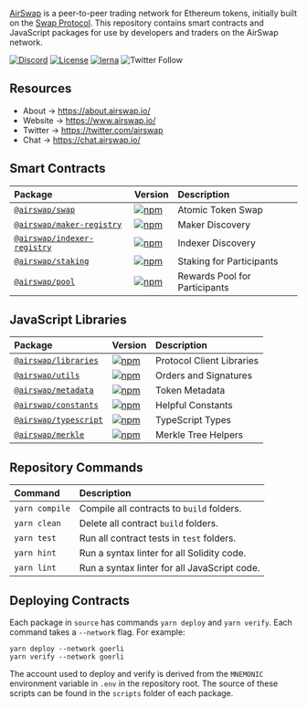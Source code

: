 [AirSwap](https://www.airswap.io/) is a peer-to-peer trading network for Ethereum tokens, initially built on the [Swap Protocol](https://www.airswap.io/whitepaper.htm). This repository contains smart contracts and JavaScript packages for use by developers and traders on the AirSwap network.

[![Discord](https://img.shields.io/discord/590643190281928738.svg)](https://chat.airswap.io)
[![License](https://img.shields.io/badge/License-MIT-blue)](https://opensource.org/licenses/MIT)
[![lerna](https://img.shields.io/badge/maintained%20with-lerna-cc00ff.svg)](https://lerna.js.org/)
![Twitter Follow](https://img.shields.io/twitter/follow/airswap?style=social)

## Resources

- About → https://about.airswap.io/
- Website → https://www.airswap.io/
- Twitter → https://twitter.com/airswap
- Chat → https://chat.airswap.io/

## Smart Contracts

| Package                                                 | Version                                                                                                                   | Description                   |
| :------------------------------------------------------ | :------------------------------------------------------------------------------------------------------------------------ | :---------------------------- |
| [`@airswap/swap`](/source/swap)                         | [![npm](https://img.shields.io/npm/v/@airswap/swap)](https://www.npmjs.com/package/@airswap/swap)                         | Atomic Token Swap             |
| [`@airswap/maker-registry`](/source/maker-registry)     | [![npm](https://img.shields.io/npm/v/@airswap/maker-registry)](https://www.npmjs.com/package/@airswap/maker-registry)     | Maker Discovery               |
| [`@airswap/indexer-registry`](/source/indexer-registry) | [![npm](https://img.shields.io/npm/v/@airswap/indexer-registry)](https://www.npmjs.com/package/@airswap/indexer-registry) | Indexer Discovery             |
| [`@airswap/staking`](/source/staking)                   | [![npm](https://img.shields.io/npm/v/@airswap/staking)](https://www.npmjs.com/package/@airswap/staking)                   | Staking for Participants      |
| [`@airswap/pool`](/source/pool)                         | [![npm](https://img.shields.io/npm/v/@airswap/pool)](https://www.npmjs.com/package/@airswap/pool)                         | Rewards Pool for Participants |

## JavaScript Libraries

| Package                                    | Version                                                                                                       | Description               |
| :----------------------------------------- | :------------------------------------------------------------------------------------------------------------ | :------------------------ |
| [`@airswap/libraries`](/tools/libraries)   | [![npm](https://img.shields.io/npm/v/@airswap/libraries)](https://www.npmjs.com/package/@airswap/libraries)   | Protocol Client Libraries |
| [`@airswap/utils`](/tools/utils)           | [![npm](https://img.shields.io/npm/v/@airswap/utils)](https://www.npmjs.com/package/@airswap/utils)           | Orders and Signatures     |
| [`@airswap/metadata`](/tools/metadata)     | [![npm](https://img.shields.io/npm/v/@airswap/metadata)](https://www.npmjs.com/package/@airswap/metadata)     | Token Metadata            |
| [`@airswap/constants`](/tools/constants)   | [![npm](https://img.shields.io/npm/v/@airswap/constants)](https://www.npmjs.com/package/@airswap/constants)   | Helpful Constants         |
| [`@airswap/typescript`](/tools/typescript) | [![npm](https://img.shields.io/npm/v/@airswap/typescript)](https://www.npmjs.com/package/@airswap/typescript) | TypeScript Types          |
| [`@airswap/merkle`](/tools/merkle)         | [![npm](https://img.shields.io/npm/v/@airswap/merkle)](https://www.npmjs.com/package/@airswap/merkle)         | Merkle Tree Helpers       |

## Repository Commands

| Command        | Description                                  |
| :------------- | :------------------------------------------- |
| `yarn compile` | Compile all contracts to `build` folders.    |
| `yarn clean`   | Delete all contract `build` folders.         |
| `yarn test`    | Run all contract tests in `test` folders.    |
| `yarn hint`    | Run a syntax linter for all Solidity code.   |
| `yarn lint`    | Run a syntax linter for all JavaScript code. |

## Deploying Contracts

Each package in `source` has commands `yarn deploy` and `yarn verify`. Each command takes a `--network` flag. For example:

```
yarn deploy --network goerli
yarn verify --network goerli
```

The account used to deploy and verify is derived from the `MNEMONIC` environment variable in `.env` in the repository root. The source of these scripts can be found in the `scripts` folder of each package.
